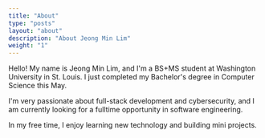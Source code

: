 ```yaml
---
title: "About"
type: "posts"
layout: "about"
description: "About Jeong Min Lim"
weight: "1"
---
```



Hello! My name is Jeong Min Lim, and I'm a BS+MS student at Washington University in St. Louis. I just completed my Bachelor's degree in Computer Science this May. 

I'm very passionate about full-stack development and cybersecurity, and I am currently looking for a fulltime opportunity in software engineering. 

In my free time, I enjoy learning new technology and building mini projects. 


